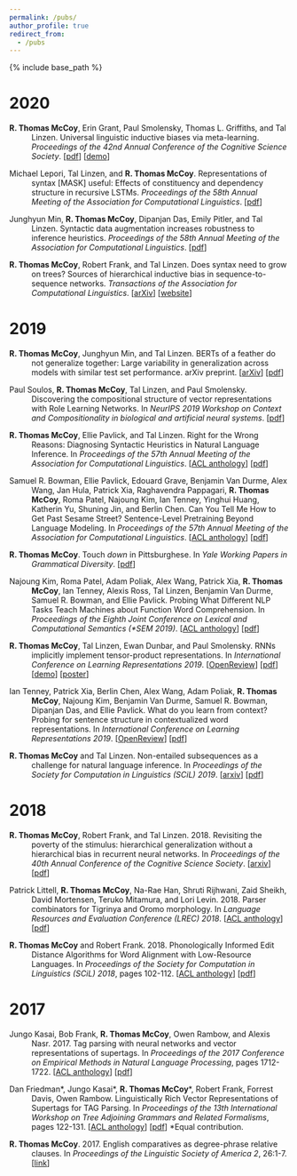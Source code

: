 ```yaml
---
permalink: /pubs/
author_profile: true
redirect_from:
  - /pubs
---
```


{% include base_path %}

# 2020

<p style="margin-left: 40px; text-indent: -40px;">
<b>R. Thomas McCoy</b>, Erin Grant, Paul Smolensky, Thomas L. Griffiths, and Tal Linzen. Universal linguistic inductive biases via meta-learning. <em>Proceedings of the 42nd Annual Conference of the Cognitive Science Society</em>. [<a href="https://arxiv.org/pdf/2006.16324.pdf">pdf</a>] [<a href="http://rtmccoy.com/meta-learning-linguistic-biases.html">demo</a>]
</p>

<p style="margin-left: 40px; text-indent: -40px;">
Michael Lepori, Tal Linzen, and <b>R. Thomas McCoy</b>. Representations of syntax [MASK] useful: Effects of constituency and dependency structure in recursive LSTMs. <em>Proceedings of the 58th Annual Meeting of the Association for Computational Linguistics</em>. [<a href="https://arxiv.org/pdf/2005.00019">pdf</a>]
</p> 


<p style="margin-left: 40px; text-indent: -40px;">
Junghyun Min, <b>R. Thomas McCoy</b>, Dipanjan Das, Emily Pitler, and Tal Linzen. Syntactic data augmentation increases robustness to inference heuristics. <em>Proceedings of the 58th Annual Meeting of the Association for Computational Linguistics</em>. [<a href="https://arxiv.org/pdf/2004.11999">pdf</a>]
</p> 

<p style="margin-left: 40px; text-indent: -40px;">
<b>R. Thomas McCoy</b>, Robert Frank, and Tal Linzen. Does syntax need to grow on trees? Sources of hierarchical inductive bias in sequence-to-sequence networks. <em>Transactions of the Association for Computational Linguistics</em>. [<a href="https://arxiv.org/pdf/2001.03632.pdf">arXiv</a>] [<a href="http://rtmccoy.com/rnn_hierarchical_biases.html">website</a>]
</p>

# 2019

<p style="margin-left: 40px; text-indent: -40px;">
<b>R. Thomas McCoy</b>, Junghyun Min, and Tal Linzen. BERTs of a feather do not generalize together: Large variability in generalization across models with similar test set performance. arXiv preprint. [<a href="https://arxiv.org/abs/1911.02969">arXiv</a>] [<a href="https://arxiv.org/pdf/1911.02969.pdf">pdf</a>]
</p>

<p style="margin-left: 40px; text-indent: -40px;">
Paul Soulos, <b>R. Thomas McCoy</b>, Tal Linzen, and Paul Smolensky. Discovering the compositional structure of vector representations with Role Learning Networks. In <em>NeurIPS 2019 Workshop on Context and Compositionality in biological and artificial neural systems</em>. [<a href="https://context-composition.github.io/camera_ready_papers/soulos_neurips_camera_ready.pdf">pdf</a>]
</p>

<p style="margin-left: 40px; text-indent: -40px;">
<b>R. Thomas McCoy</b>, Ellie Pavlick, and Tal Linzen. Right for the Wrong Reasons: Diagnosing Syntactic Heuristics in Natural Language Inference. In <em>Proceedings of the 57th Annual Meeting of the Association for Computational Linguistics</em>. [<a href="https://www.aclweb.org/anthology/P19-1334/">ACL anthology</a>] [<a href="https://www.aclweb.org/anthology/P19-1334.pdf">pdf</a>]
</p>

<p style="margin-left: 40px; text-indent: -40px;">
Samuel R. Bowman, Ellie Pavlick, Edouard Grave, Benjamin Van Durme, Alex Wang, Jan Hula, Patrick Xia, Raghavendra Pappagari, <b>R. Thomas McCoy</b>, Roma Patel, Najoung Kim, Ian Tenney, Yinghui Huang, Katherin Yu, Shuning Jin, and Berlin Chen. Can You Tell Me How to Get Past Sesame Street? Sentence-Level Pretraining Beyond Language Modeling. In <em>Proceedings of the 57th Annual Meeting of the Association for Computational Linguistics</em>. [<a href="https://www.aclweb.org/anthology/P19-1439/">ACL anthology</a>] [<a href="https://www.aclweb.org/anthology/P19-1439.pdf">pdf</a>]
</p>

<p style="margin-left: 40px; text-indent: -40px;">
<b>R. Thomas McCoy</b>. Touch <em>down</em> in Pittsburghese. In <em>Yale Working Papers in Grammatical Diversity</em>. [<a href="https://elischolar.library.yale.edu/cgi/viewcontent.cgi?article=1002&context=ygdp">pdf</a>]
</p>

<p style="margin-left: 40px; text-indent: -40px;">
Najoung Kim, Roma Patel, Adam Poliak, Alex Wang, Patrick Xia, <b>R. Thomas McCoy</b>, Ian Tenney, Alexis Ross, Tal Linzen, Benjamin Van Durme, Samuel R. Bowman, and Ellie Pavlick. Probing What Different NLP Tasks Teach Machines about Function Word Comprehension. In <em>Proceedings of the Eighth Joint Conference on Lexical and Computational Semantics (&ast;SEM 2019)</em>. [<a href="https://www.aclweb.org/anthology/S19-1026/">ACL anthology</a>] [<a href="https://www.aclweb.org/anthology/S19-1026v2.pdf">pdf</a>]
</p>

<p style="margin-left: 40px; text-indent: -40px;">
<b>R. Thomas McCoy</b>, Tal Linzen, Ewan Dunbar, and Paul Smolensky. RNNs implicitly implement tensor-product representations. In <em>International Conference on Learning Representations 2019</em>. [<a href="https://openreview.net/forum?id=BJx0sjC5FX">OpenReview</a>] [<a href="https://openreview.net/pdf?id=BJx0sjC5FX">pdf</a>] [<a href="https://tommccoy1.github.io/tpdn/tpr_demo.html">demo</a>] [<a href="https://tommccoy1.github.io/files/iclr_handout.pdf">poster</a>]
</p>

<p style="margin-left: 40px; text-indent: -40px;">
Ian Tenney, Patrick Xia, Berlin Chen, Alex Wang, Adam Poliak, <b>R. Thomas McCoy</b>, Najoung Kim, Benjamin Van Durme, Samuel R. Bowman, Dipanjan Das, and Ellie Pavlick. What do you learn from context? Probing for sentence structure in contextualized word representations. In <em>International Conference on Learning Representations 2019</em>. [<a href="https://openreview.net/forum?id=SJzSgnRcKX">OpenReview</a>] [<a href="https://openreview.net/pdf?id=SJzSgnRcKX">pdf</a>]

</p>

<p style="margin-left: 40px; text-indent: -40px;">
<b>R. Thomas McCoy</b> and Tal Linzen. Non-entailed subsequences as a challenge for natural language inference. In <em>Proceedings of the Society for Computation in Linguistics (SCiL) 2019</em>. [<a href="https://arxiv.org/abs/1811.12112">arxiv</a>] [<a href="https://scholarworks.umass.edu/cgi/viewcontent.cgi?article=1073&context=scil">pdf</a>]

</p>

# 2018

<p style="margin-left: 40px; text-indent: -40px;">
<b>R. Thomas McCoy</b>, Robert Frank, and Tal Linzen. 2018. Revisiting the poverty of
the stimulus: hierarchical generalization without a hierarchical bias in recurrent
neural networks. In <em>Proceedings of the 40th Annual Conference of the
Cognitive Science Society</em>. [<a href="https://arxiv.org/abs/1802.09091">arxiv</a>] [<a href="https://arxiv.org/pdf/1802.09091.pdf">pdf</a>] 
</p>

<p style="margin-left: 40px; text-indent: -40px;">
Patrick Littell, <b>R. Thomas McCoy</b>, Na-Rae Han, Shruti Rijhwani, Zaid Sheikh,
David Mortensen, Teruko Mitamura, and Lori Levin. 2018. Parser combinators for
Tigrinya and Oromo morphology. In <em>Language Resources and Evaluation
Conference (LREC) 2018</em>. [<a href="https://www.aclweb.org/anthology/L18-1611">ACL anthology</a>] [<a href="https://www.aclweb.org/anthology/L18-1611.pdf">pdf</a>]
</p>

<p style="margin-left: 40px; text-indent: -40px;">
<b>R. Thomas McCoy</b> and Robert Frank. 2018. Phonologically Informed Edit Distance
Algorithms for Word Alignment with Low-Resource Languages. In <em>Proceedings
of the Society for Computation in Linguistics (SCiL) 2018</em>, pages 102-112. [<a href="https://www.aclweb.org/anthology/W18-0311">ACL anthology</a>] [<a href="https://www.aclweb.org/anthology/W18-0311.pdf">pdf</a>]

</p>

# 2017

<p style="margin-left: 40px; text-indent: -40px;">
Jungo Kasai, Bob Frank, <b>R. Thomas McCoy</b>, Owen Rambow, and Alexis Nasr. 2017.
Tag parsing with neural networks and vector representations of supertags. In
<em>Proceedings of the 2017 Conference on Empirical Methods in Natural Language
Processing</em>, pages 1712-1722. [<a href="https://www.aclweb.org/anthology/D17-1180">ACL anthology</a>] [<a href="https://www.aclweb.org/anthology/D17-1180.pdf">pdf</a>]
</p>

<p style="margin-left: 40px; text-indent: -40px;">
Dan Friedman&ast;, Jungo Kasai&ast;, <b>R. Thomas McCoy</b>&ast;, Robert Frank, Forrest Davis,
Owen Rambow. Linguistically Rich Vector Representations of Supertags for TAG
Parsing. In <em>Proceedings of the 13th International Workshop on Tree Adjoining
Grammars and Related Formalisms</em>, pages 122-131. [<a href="https://www.aclweb.org/anthology/W17-6213">ACL anthology</a>] [<a href="https://www.aclweb.org/anthology/W17-6213.pdf">pdf</a>]
&ast;Equal contribution.
</p>

<p style="margin-left: 40px; text-indent: -40px;">
<b>R. Thomas McCoy</b>. 2017. English comparatives as degree-phrase relative clauses. In
<em>Proceedings of the Linguistic Society of America 2</em>, 26:1-7. [<a href="https://journals.linguisticsociety.org/proceedings/index.php/PLSA/article/view/4078">link</a>]
</p>
